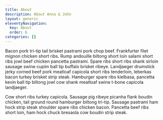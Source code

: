 ```yaml
---
title: About
description: About Anna & John
layout: generic
eleventyNavigation:
  key: About
  order: 6
categories: []
---
```


Bacon pork tri-tip tail brisket pastrami pork chop beef. Frankfurter filet mignon chicken short ribs. Rump andouille biltong short loin salami short ribs jowl beef chicken pancetta pastrami. Spare ribs short ribs shank sirloin sausage swine cupim ball tip buffalo brisket ribeye. Landjaeger drumstick jerky corned beef pork meatloaf capicola short ribs tenderloin, leberkas bacon turkey brisket strip steak. Hamburger spare ribs kielbasa, pancetta kevin ball tip biltong jowl cow shank meatloaf swine t-bone capicola landjaeger.

Cow short ribs turkey capicola. Sausage pig ribeye picanha flank boudin chicken, tail ground round hamburger biltong tri-tip. Sausage pastrami ham hock strip steak shoulder spare ribs chicken bacon. Pancetta beef ribs short loin, ham hock chuck bresaola cow boudin strip steak.
